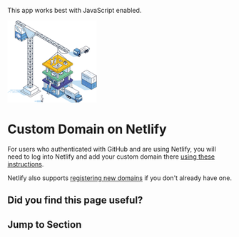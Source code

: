 This app works best with JavaScript enabled.



























![Stackbit](/docs/images/stackbit-crane-sm.png)

Custom Domain on Netlify
========================

For users who authenticated with GitHub and are using Netlify, you will need to log into Netlify and add your custom domain there [using these instructions](https://docs.netlify.com/domains-https/custom-domains/configure-external-dns/).

Netlify also supports [registering new domains](https://docs.netlify.com/domains-https/netlify-dns/domain-registration/) if you don't already have one.

Did you find this page useful?
------------------------------





Jump to Section
---------------











